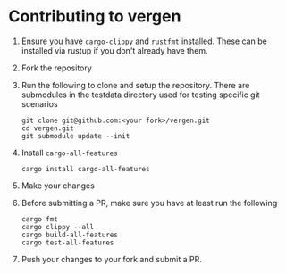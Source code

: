 # Contributing to vergen
1. Ensure you have `cargo-clippy` and `rustfmt` installed.  These can be installed via rustup if you don't already have them.
1. Fork the repository
1. Run the following to clone and setup the repository.  There are submodules in the testdata directory used for testing specific git scenarios

    ```
    git clone git@github.com:<your fork>/vergen.git
    cd vergen.git
    git submodule update --init
    ```

1. Install `cargo-all-features`

    ```
    cargo install cargo-all-features
    ```

1. Make your changes
1. Before submitting a PR, make sure you have at least run the following

    ```
    cargo fmt
    cargo clippy --all
    cargo build-all-features
    cargo test-all-features
    ```

1. Push your changes to your fork and submit a PR.
